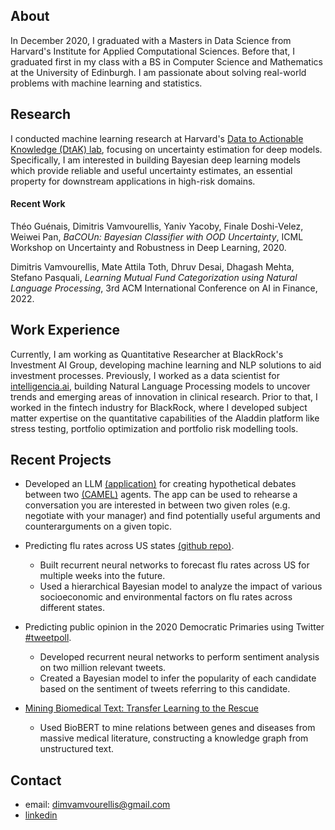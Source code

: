 ## About

In December 2020, I graduated with a Masters in Data Science from Harvard's Institute for Applied Computational Sciences. Before that, I graduated first in my class with a BS in Computer Science and Mathematics at the University of Edinburgh. I am passionate about solving real-world problems with machine learning and statistics.

## Research

I conducted machine learning research at Harvard's [Data to Actionable Knowledge (DtAK) lab](https://dtak.github.io), focusing on uncertainty estimation for deep models. Specifically, I am interested in building Bayesian deep learning models which provide reliable and useful uncertainty estimates, an essential property for downstream applications in high-risk domains. 

#### Recent Work

Théo Guénais, Dimitris Vamvourellis, Yaniv Yacoby, Finale Doshi-Velez, Weiwei Pan, *BaCOUn: Bayesian Classifier with OOD Uncertainty*, ICML Workshop on Uncertainty and Robustness in Deep Learning, 2020.

Dimitris Vamvourellis, Mate Attila Toth, Dhruv Desai, Dhagash Mehta, Stefano Pasquali, *Learning Mutual Fund Categorization using Natural Language Processing*, 3rd ACM International Conference on AI in Finance, 2022.


## Work Experience

Currently, I am working as Quantitative Researcher at BlackRock's Investment AI Group, developing machine learning and NLP solutions to aid investment processes. Previously, I worked as a data scientist for [intelligencia.ai](https://www.intelligencia.ai/), building Natural Language Processing models to uncover trends and emerging areas of innovation in clinical research. Prior to that, I worked in the fintech industry for BlackRock, where I developed subject matter expertise on the quantitative capabilities of the Aladdin platform like stress testing, portfolio optimization and portfolio risk modelling tools.


## Recent Projects

- Developed an LLM [(application)](https://rehearsal-ai.streamlit.app/) for creating hypothetical debates between two [(CAMEL)](https://www.camel-ai.org/) agents. The app can be used to rehearse a conversation you are interested in between two given roles (e.g. negotiate with your manager) and find potentially useful arguments and counterarguments on a given topic.

- Predicting flu rates across US states [(github repo)](https://github.com/benlevyx/modelling-infectious-disease).
  - Built recurrent neural networks to forecast flu rates across US for multiple weeks into the future.
  - Used a hierarchical Bayesian model to analyze the impact of various socioeconomic and environmental factors on flu rates across different states.
  
- Predicting public opinion in the 2020 Democratic Primaries using Twitter [#tweetpoll](https://benlevyx.github.io/twitter-polling/).
  - Developed recurrent neural networks to perform sentiment analysis on two million relevant tweets.
  - Created a Bayesian model to infer the popularity of each candidate based on the sentiment of tweets referring to this candidate.

- [Mining Biomedical Text: Transfer Learning to the Rescue](https://medium.com/institute-for-applied-computational-science/mining-biomedical-text-transfer-learning-to-the-rescue-d502029314c3)
  - Used BioBERT to mine relations between genes and diseases from massive medical literature, constructing a knowledge graph from unstructured text.


## Contact
- email: dimvamvourellis@gmail.com
- [linkedin](https://www.linkedin.com/in/dimitrisvamvourellis/)

